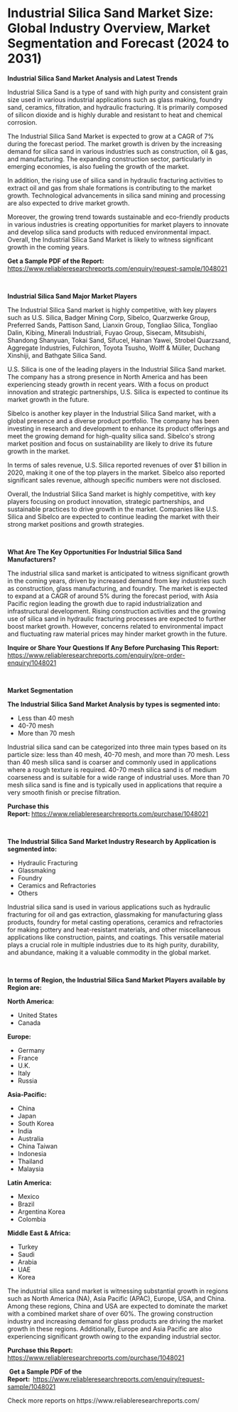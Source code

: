 <p><h1>Industrial Silica Sand Market Size: Global Industry Overview, Market Segmentation and Forecast (2024 to 2031)</h1></p><p><strong>Industrial Silica Sand Market Analysis and Latest Trends</strong></p>
<p><p>Industrial Silica Sand is a type of sand with high purity and consistent grain size used in various industrial applications such as glass making, foundry sand, ceramics, filtration, and hydraulic fracturing. It is primarily composed of silicon dioxide and is highly durable and resistant to heat and chemical corrosion.</p><p>The Industrial Silica Sand Market is expected to grow at a CAGR of 7% during the forecast period. The market growth is driven by the increasing demand for silica sand in various industries such as construction, oil & gas, and manufacturing. The expanding construction sector, particularly in emerging economies, is also fueling the growth of the market.</p><p>In addition, the rising use of silica sand in hydraulic fracturing activities to extract oil and gas from shale formations is contributing to the market growth. Technological advancements in silica sand mining and processing are also expected to drive market growth.</p><p>Moreover, the growing trend towards sustainable and eco-friendly products in various industries is creating opportunities for market players to innovate and develop silica sand products with reduced environmental impact. Overall, the Industrial Silica Sand Market is likely to witness significant growth in the coming years.</p></p>
<p><strong>Get a Sample PDF of the Report:&nbsp;</strong> <a href="https://www.reliableresearchreports.com/enquiry/request-sample/1048021">https://www.reliableresearchreports.com/enquiry/request-sample/1048021</a></p>
<p>&nbsp;</p>
<p><strong>Industrial Silica Sand Major Market Players</strong></p>
<p><p>The Industrial Silica Sand market is highly competitive, with key players such as U.S. Silica, Badger Mining Corp, Sibelco, Quarzwerke Group, Preferred Sands, Pattison Sand, Lianxin Group, Tongliao Silica, Tongliao Dalin, Kibing, Minerali Industriali, Fuyao Group, Sisecam, Mitsubishi, Shandong Shanyuan, Tokai Sand, Sifucel, Hainan Yawei, Strobel Quarzsand, Aggregate Industries, Fulchiron, Toyota Tsusho, Wolff & Müller, Duchang Xinshiji, and Bathgate Silica Sand.</p><p>U.S. Silica is one of the leading players in the Industrial Silica Sand market. The company has a strong presence in North America and has been experiencing steady growth in recent years. With a focus on product innovation and strategic partnerships, U.S. Silica is expected to continue its market growth in the future.</p><p>Sibelco is another key player in the Industrial Silica Sand market, with a global presence and a diverse product portfolio. The company has been investing in research and development to enhance its product offerings and meet the growing demand for high-quality silica sand. Sibelco's strong market position and focus on sustainability are likely to drive its future growth in the market.</p><p>In terms of sales revenue, U.S. Silica reported revenues of over $1 billion in 2020, making it one of the top players in the market. Sibelco also reported significant sales revenue, although specific numbers were not disclosed.</p><p>Overall, the Industrial Silica Sand market is highly competitive, with key players focusing on product innovation, strategic partnerships, and sustainable practices to drive growth in the market. Companies like U.S. Silica and Sibelco are expected to continue leading the market with their strong market positions and growth strategies.</p></p>
<p>&nbsp;</p>
<p><strong>What Are The Key Opportunities For Industrial Silica Sand Manufacturers?</strong></p>
<p><p>The industrial silica sand market is anticipated to witness significant growth in the coming years, driven by increased demand from key industries such as construction, glass manufacturing, and foundry. The market is expected to expand at a CAGR of around 5% during the forecast period, with Asia Pacific region leading the growth due to rapid industrialization and infrastructural development. Rising construction activities and the growing use of silica sand in hydraulic fracturing processes are expected to further boost market growth. However, concerns related to environmental impact and fluctuating raw material prices may hinder market growth in the future.</p></p>
<p><strong>Inquire or Share Your Questions If Any Before Purchasing This Report:</strong> <a href="https://www.reliableresearchreports.com/enquiry/pre-order-enquiry/1048021">https://www.reliableresearchreports.com/enquiry/pre-order-enquiry/1048021</a></p>
<p>&nbsp;</p>
<p><strong>Market Segmentation</strong></p>
<p><strong>The Industrial Silica Sand Market Analysis by types is segmented into:</strong></p>
<p><ul><li>Less than 40 mesh</li><li>40-70 mesh</li><li>More than 70 mesh</li></ul></p>
<p><p>Industrial silica sand can be categorized into three main types based on its particle size: less than 40 mesh, 40-70 mesh, and more than 70 mesh. Less than 40 mesh silica sand is coarser and commonly used in applications where a rough texture is required. 40-70 mesh silica sand is of medium coarseness and is suitable for a wide range of industrial uses. More than 70 mesh silica sand is fine and is typically used in applications that require a very smooth finish or precise filtration.</p></p>
<p><strong>Purchase this Report:&nbsp;</strong><a href="https://www.reliableresearchreports.com/purchase/1048021">https://www.reliableresearchreports.com/purchase/1048021</a></p>
<p>&nbsp;</p>
<p><strong>The Industrial Silica Sand Market Industry Research by Application is segmented into:</strong></p>
<p><ul><li>Hydraulic Fracturing</li><li>Glassmaking</li><li>Foundry</li><li>Ceramics and Refractories</li><li>Others</li></ul></p>
<p><p>Industrial silica sand is used in various applications such as hydraulic fracturing for oil and gas extraction, glassmaking for manufacturing glass products, foundry for metal casting operations, ceramics and refractories for making pottery and heat-resistant materials, and other miscellaneous applications like construction, paints, and coatings. This versatile material plays a crucial role in multiple industries due to its high purity, durability, and abundance, making it a valuable commodity in the global market.</p></p>
<p>&nbsp;</p>
<p><strong>In terms of Region, the Industrial Silica Sand Market Players available by Region are:</strong></p>
<p>
    <p> <strong> North America: </strong>
        <ul>
            <li>United States</li>
            <li>Canada</li>
        </ul>
        </p> 
    <p> <strong> Europe: </strong>
        <ul>
            <li>Germany</li>
            <li>France</li>
            <li>U.K.</li>
            <li>Italy</li>
            <li>Russia</li>
        </ul>
        </p> 
    <p> <strong> Asia-Pacific: </strong>
        <ul>
            <li>China</li>
            <li>Japan</li>
            <li>South Korea</li>
            <li>India</li>
            <li>Australia</li>
            <li>China Taiwan</li>
            <li>Indonesia</li>
            <li>Thailand</li>
            <li>Malaysia</li>
        </ul>
        </p> 
    <p> <strong> Latin America: </strong>
        <ul>
            <li>Mexico</li>
            <li>Brazil</li>
            <li>Argentina Korea</li>
            <li>Colombia</li>
        </ul>
        </p> 
    <p> <strong> Middle East & Africa: </strong>
        <ul>
            <li>Turkey</li>
            <li>Saudi</li>
            <li>Arabia</li>
            <li>UAE</li>
            <li>Korea</li>
        </ul>
    </p>
    </p>
<p><p>The industrial silica sand market is witnessing substantial growth in regions such as North America (NA), Asia Pacific (APAC), Europe, USA, and China. Among these regions, China and USA are expected to dominate the market with a combined market share of over 60%. The growing construction industry and increasing demand for glass products are driving the market growth in these regions. Additionally, Europe and Asia Pacific are also experiencing significant growth owing to the expanding industrial sector.</p></p>
<p><strong>Purchase this Report: </strong><a href="https://www.reliableresearchreports.com/purchase/1048021">https://www.reliableresearchreports.com/purchase/1048021</a></p>
<p>&nbsp;<strong>Get a Sample PDF of the Report:&nbsp;&nbsp;</strong><a href="https://www.reliableresearchreports.com/enquiry/request-sample/1048021">https://www.reliableresearchreports.com/enquiry/request-sample/1048021</a></p>
<p><strong></strong></p>
<p>Check more reports on https://www.reliableresearchreports.com/</p>